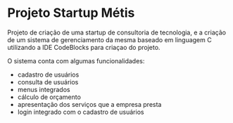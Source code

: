 # Projeto Startup Métis
 
 Projeto de criação de uma startup de consultoria de tecnologia, e a criação de um sistema de gerenciamento da mesma baseado em linguagem C utilizando a IDE CodeBlocks para criaçao do projeto.
 
 O sistema conta com algumas funcionalidades:

- cadastro de usuários
- consulta de usuários
- menus integrados
- cálculo de orçamento
- apresentação dos serviços que a empresa presta
- login integrado com o cadastro de usuários
